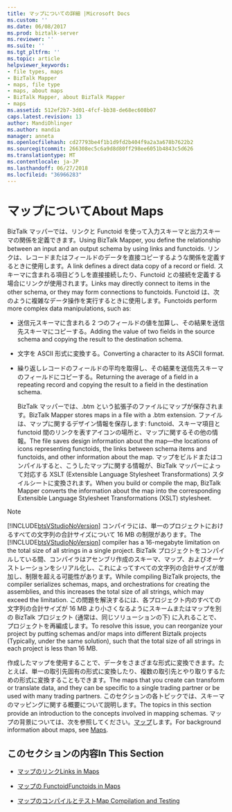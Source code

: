 ```yaml
---
title: マップについての詳細 |Microsoft Docs
ms.custom: ''
ms.date: 06/08/2017
ms.prod: biztalk-server
ms.reviewer: ''
ms.suite: ''
ms.tgt_pltfrm: ''
ms.topic: article
helpviewer_keywords:
- file types, maps
- BizTalk Mapper
- maps, file type
- maps, about maps
- BizTalk Mapper, about BizTalk Mapper
- maps
ms.assetid: 512ef2b7-3d01-4fcf-bb38-de68ec608b07
caps.latest.revision: 13
author: MandiOhlinger
ms.author: mandia
manager: anneta
ms.openlocfilehash: cd27793be4f1b1d9fd2b404f9a2a3a678b7622b2
ms.sourcegitcommit: 266308ec5c6a9d8d80ff298ee6051b4843c5d626
ms.translationtype: MT
ms.contentlocale: ja-JP
ms.lasthandoff: 06/27/2018
ms.locfileid: "36966283"
---
```

# <a name="about-maps"></a><span data-ttu-id="af7e5-102">マップについて</span><span class="sxs-lookup"><span data-stu-id="af7e5-102">About Maps</span></span>
<span data-ttu-id="af7e5-103">BizTalk マッパーでは、リンクと Functoid を使って入力スキーマと出力スキーマの関係を定義できます。</span><span class="sxs-lookup"><span data-stu-id="af7e5-103">Using BizTalk Mapper, you define the relationship between an input and an output schema by using links and functoids.</span></span> <span data-ttu-id="af7e5-104">リンクは、レコードまたはフィールドのデータを直接コピーするような関係を定義するときに使用します。</span><span class="sxs-lookup"><span data-stu-id="af7e5-104">A link defines a direct data copy of a record or field.</span></span> <span data-ttu-id="af7e5-105">スキーマに含まれる項目どうしを直接接続したり、Functoid との接続を定義する場合にリンクが使用されます。</span><span class="sxs-lookup"><span data-stu-id="af7e5-105">Links may directly connect to items in the other schema, or they may form connections to functoids.</span></span> <span data-ttu-id="af7e5-106">Functoid は、次のように複雑なデータ操作を実行するときに使用します。</span><span class="sxs-lookup"><span data-stu-id="af7e5-106">Functoids perform more complex data manipulations, such as:</span></span>  
  
- <span data-ttu-id="af7e5-107">送信元スキーマに含まれる 2 つのフィールドの値を加算し、その結果を送信先スキーマにコピーする。</span><span class="sxs-lookup"><span data-stu-id="af7e5-107">Adding the value of two fields in the source schema and copying the result to the destination schema.</span></span>  
  
- <span data-ttu-id="af7e5-108">文字を ASCII 形式に変換する。</span><span class="sxs-lookup"><span data-stu-id="af7e5-108">Converting a character to its ASCII format.</span></span>  
  
- <span data-ttu-id="af7e5-109">繰り返しレコードのフィールドの平均を取得し、その結果を送信先スキーマのフィールドにコピーする。</span><span class="sxs-lookup"><span data-stu-id="af7e5-109">Returning the average of a field in a repeating record and copying the result to a field in the destination schema.</span></span>  
  
  <span data-ttu-id="af7e5-110">BizTalk マッパーでは、.btm という拡張子のファイルにマップが保存されます。</span><span class="sxs-lookup"><span data-stu-id="af7e5-110">BizTalk Mapper stores maps in a file with a .btm extension.</span></span> <span data-ttu-id="af7e5-111">ファイルは、マップに関するデザイン情報を保存します: functoid、スキーマ項目と functoid 間のリンクを表すアイコンの場所と、マップに関するその他の情報。</span><span class="sxs-lookup"><span data-stu-id="af7e5-111">The file saves design information about the map—the locations of icons representing functoids, the links between schema items and functoids, and other information about the map.</span></span> <span data-ttu-id="af7e5-112">マップをビルドまたはコンパイルすると、こうしたマップに関する情報が、BizTalk マッパーによって対応する XSLT (Extensible Language Stylesheet Transformations) スタイルシートに変換されます。</span><span class="sxs-lookup"><span data-stu-id="af7e5-112">When you build or compile the map, BizTalk Mapper converts the information about the map into the corresponding Extensible Language Stylesheet Transformations (XSLT) stylesheet.</span></span>  
  
> [!NOTE]
>  <span data-ttu-id="af7e5-113">[!INCLUDE[btsVStudioNoVersion](../includes/btsvstudionoversion-md.md)] コンパイラには、単一のプロジェクトにおけるすべての文字列の合計サイズについて 16 MB の制限があります。</span><span class="sxs-lookup"><span data-stu-id="af7e5-113">The [!INCLUDE[btsVStudioNoVersion](../includes/btsvstudionoversion-md.md)] compiler has a 16-megabyte limitation on the total size of all strings in a single project.</span></span> <span data-ttu-id="af7e5-114">BizTalk プロジェクトをコンパイルしている間、コンパイラはアセンブリ作成のスキーマ、マップ、およびオーケストレーションをシリアル化し、これによってすべての文字列の合計サイズが増加し、制限を超える可能性があります。</span><span class="sxs-lookup"><span data-stu-id="af7e5-114">While compiling BizTalk projects, the compiler serializes schemas, maps, and orchestrations for creating the assemblies, and this increases the total size of all strings, which may exceed the limitation.</span></span> <span data-ttu-id="af7e5-115">この問題を解決するには、各プロジェクト内のすべての文字列の合計サイズが 16 MB より小さくなるようにスキームまたはマップを別の BizTalk プロジェクト (通常は、同じソリューションの下) に入れることで、プロジェクトを再編成します。</span><span class="sxs-lookup"><span data-stu-id="af7e5-115">To resolve this issue, you can reorganize your project by putting schemas and/or maps into different Biztalk projects (Typically, under the same solution), such that  the total size of all strings in each project is less than 16 MB.</span></span>  
  
 <span data-ttu-id="af7e5-116">作成したマップを使用することで、データをさまざまな形式に変換できます。たとえば、単一の取引先固有の形式に変換したり、複数の取引先とやり取りするための形式に変換することもできます。</span><span class="sxs-lookup"><span data-stu-id="af7e5-116">The maps that you create can transform or translate data, and they can be specific to a single trading partner or be used with many trading partners.</span></span> <span data-ttu-id="af7e5-117">このセクションの各トピックでは、スキーマのマッピングに関する概要について説明します。</span><span class="sxs-lookup"><span data-stu-id="af7e5-117">The topics in this section provide an introduction to the concepts involved in mapping schemas.</span></span> <span data-ttu-id="af7e5-118">マップの背景については、次を参照してください。[マップ](../core/maps.md)します。</span><span class="sxs-lookup"><span data-stu-id="af7e5-118">For background information about maps, see [Maps](../core/maps.md).</span></span>  
  
## <a name="in-this-section"></a><span data-ttu-id="af7e5-119">このセクションの内容</span><span class="sxs-lookup"><span data-stu-id="af7e5-119">In This Section</span></span>  
  
-   [<span data-ttu-id="af7e5-120">マップのリンク</span><span class="sxs-lookup"><span data-stu-id="af7e5-120">Links in Maps</span></span>](../core/links-in-maps.md)  
  
-   [<span data-ttu-id="af7e5-121">マップの Functoid</span><span class="sxs-lookup"><span data-stu-id="af7e5-121">Functoids in Maps</span></span>](../core/functoids-in-maps.md)  
  
-   [<span data-ttu-id="af7e5-122">マップのコンパイルとテスト</span><span class="sxs-lookup"><span data-stu-id="af7e5-122">Map Compilation and Testing</span></span>](../core/map-compilation-and-testing.md)